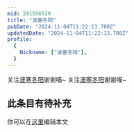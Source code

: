 ```yaml
---
mid: 281556529
title: "波塞冬阳"
pubDate: "2024-11-04T11:22:13.700Z"
updatedDate: "2024-11-04T11:22:13.700Z"
profile:
  {
    Nickname: ["波塞冬阳"],
  }
---
```


关注[波塞冬阳](https://space.bilibili.com/281556529)谢谢喵~ 关注[波塞冬阳](https://space.bilibili.com/281556529)谢谢喵~

## 此条目有待补充
你可以在[这里](https://github.com/Yuhanawa/VTuber.ICU-Content/edit/master/v/波塞冬阳/index.md)编辑本文
